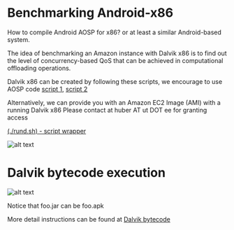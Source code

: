 Benchmarking Android-x86
======================

How to compile Android AOSP for x86? or at least a similar Android-based system.

The idea of benchmarking an Amazon instance with Dalvik x86 is to find out the level of concurrency-based QoS that can be achieved in computational offloading operations. 

Dalvik x86 can be created by following these scripts, we encourage to use AOSP code [script 1](https://gist.github.com/huberflores/4687766), [script 2](https://gist.github.com/huberflores/4714824)

Alternatively, we can provide you with an Amazon EC2 Image (AMI) with a running Dalvik x86
Please contact at huber AT ut DOT ee for granting access


[(./rund.sh) - script wrapper](https://gist.github.com/huberflores/9444950)


![alt text](https://raw.githubusercontent.com/huberflores/BenchmarkingAndroidx86/master/Dalvik-x86.png "Android x86, Dalvik interface")


Dalvik bytecode execution
=========================


![alt text](https://raw.githubusercontent.com/huberflores/BenchmarkingAndroidx86/master/Dalvik-x86-example.png "Android x86, Dalvik bytecode example")


Notice that foo.jar can be foo.apk

More detail instructions can be found at [Dalvik bytecode](https://gist.github.com/huberflores/9886339)
